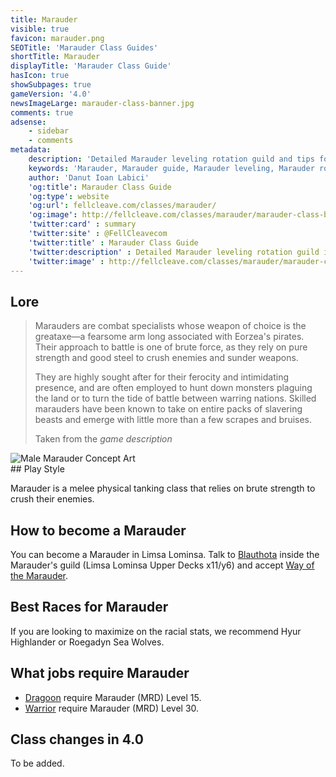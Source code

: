 ```yaml
---
title: Marauder
visible: true
favicon: marauder.png
SEOTitle: 'Marauder Class Guides'
shortTitle: Marauder
displayTitle: 'Marauder Class Guide'
hasIcon: true
showSubpages: true
gameVersion: '4.0'
newsImageLarge: marauder-class-banner.jpg
comments: true
adsense:
    - sidebar
    - comments
metadata:
    description: 'Detailed Marauder leveling rotation guild and tips for a better class understanding.'
    keywords: 'Marauder, Marauder guide, Marauder leveling, Marauder rotation, how to become an Marauder'
    author: 'Danut Ioan Labici'
    'og:title': Marauder Class Guide
    'og:type': website
    'og:url': fellcleave.com/classes/marauder/
    'og:image': http://fellcleave.com/classes/marauder/marauder-class-banner.jpg
    'twitter:card' : summary
    'twitter:site' : @FellCleavecom
    'twitter:title' : Marauder Class Guide
    'twitter:description' : Detailed Marauder leveling rotation guild including detailed Hunting Logs for each rank.
    'twitter:image' : http://fellcleave.com/classes/marauder/marauder-class-banner.jpg   
---
```


## Lore
<div class="row">
  <div class="col-md-6">
      <blockquote>
          <p>Marauders are combat specialists whose weapon of choice is the greataxe—a fearsome arm long associated with Eorzea's pirates. Their approach to battle is one of brute force, as they rely on pure strength and good steel to crush enemies and sunder weapons.</p>
          <p>They are highly sought after for their ferocity and intimidating presence, and are often employed to hunt down monsters plaguing the land or to turn the tide of battle between warring nations. Skilled marauders have been known to take on entire packs of slavering beasts and emerge with little more than a few scrapes and bruises.</p>
          <footer>Taken from the <cite title="Source Title">game description</cite></footer>
    </blockquote>
  </div>
  
  <div class="col-md-4">
      <img src="http://fellcleave.com/user/pages/03.classes/marauder/marauder-art.jpg" alt="Male Marauder Concept Art">
  </div>   
</div>
## Play Style

Marauder is a melee physical tanking class that relies on brute strength to crush their enemies.

## How to become a Marauder
You can become a Marauder in Limsa Lominsa. Talk to [Blauthota](http://xivdb.com/npc/1000926/blauthota) inside the Marauder's guild (Limsa Lominsa Upper Decks x11/y6) and accept [Way of the Marauder](http://xivdb.com/quest/65847/way+of+the+marauder). 

## Best Races for Marauder
If you are looking to maximize on the racial stats, we recommend Hyur Highlander or Roegadyn Sea Wolves. 

## What jobs require Marauder
* [Dragoon](http://fellcleave.com/jobs/dragoon) require Marauder (MRD) Level 15.
* [Warrior](http://fellcleave.com/jobs/warrior) require Marauder (MRD) Level 30.

## Class changes in 4.0
To be added.
